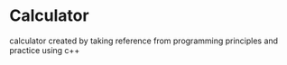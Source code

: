 # Calculator

calculator created by taking reference from programming principles and practice using c++ 

